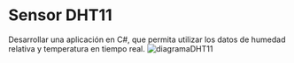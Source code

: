 # Sensor DHT11
Desarrollar una aplicación en C#, que permita utilizar los datos de humedad relativa y temperatura en tiempo real. 
![diagramaDHT11](https://user-images.githubusercontent.com/66344451/236377352-570bedf2-57ae-403b-a746-785b64599916.png)
